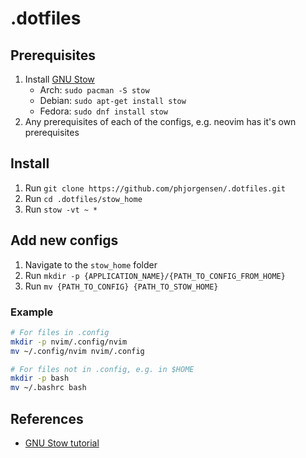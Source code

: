 # .dotfiles

## Prerequisites

1. Install [GNU Stow](https://www.gnu.org/software/stow/)
   - Arch: `sudo pacman -S stow`
   - Debian: `sudo apt-get install stow`
   - Fedora: `sudo dnf install stow`
2. Any prerequisites of each of the configs, e.g. neovim has it's own prerequisites

## Install

1. Run `git clone https://github.com/phjorgensen/.dotfiles.git`
2. Run `cd .dotfiles/stow_home`
3. Run `stow -vt ~ *`

## Add new configs

1. Navigate to the `stow_home` folder
2. Run `mkdir -p {APPLICATION_NAME}/{PATH_TO_CONFIG_FROM_HOME}`
3. Run `mv {PATH_TO_CONFIG} {PATH_TO_STOW_HOME}`

### Example

```bash
# For files in .config
mkdir -p nvim/.config/nvim
mv ~/.config/nvim nvim/.config

# For files not in .config, e.g. in $HOME
mkdir -p bash
mv ~/.bashrc bash
```

## References

- [GNU Stow tutorial](https://linustechtips.com/topic/1369746-howto-backup-your-configuration-files-dotfiles-in-linux-using-stow-and-git/)

